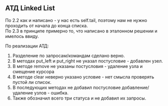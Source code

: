 ## АТД Linked List

По 2.2 как и написано - у нас есть self.tail, поэтому нам не нужно проходить от начала до конца списка.  
По 2.3 в принципе примерно то, что написано в эталонном решении и имелось ввиду.  
  
По реализации АТД:  
1) Разделение по запросам/командам сделано верно.
2) В методах put_left и put_right не указал постусловие - добавлен узел.  
2) В методе remove не указаны постусловия - удаление узла и смещение курсора  
3) В методе clear неверно указано условие - нет смысла проверять пустой ли список.
4) В последующих методах не добавил постусловие добавление/удаление узлов - ошибка.
5) Также обозначил всего три статуса и не добавил их запросы. 
